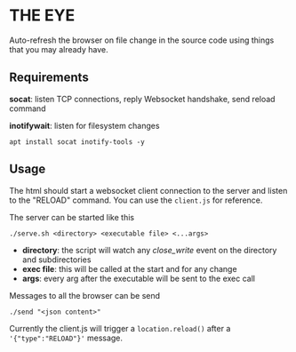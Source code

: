 # THE EYE

Auto-refresh the browser on file change in the source code using things that you may already have.

## Requirements

**socat**: listen TCP connections, reply Websocket handshake, send reload command

**inotifywait**: listen for filesystem changes

```
apt install socat inotify-tools -y
```

## Usage

The html should start a websocket client connection to the server and listen to the "RELOAD" command. You can use the `client.js` for reference.

The server can be started like this

```
./serve.sh <directory> <executable file> <...args>
```

 * **directory**: the script will watch any *close_write* event on the directory and subdirectories
 * **exec file**: this will be called at the start and for any change
 * **args**: every arg after the executable will be sent to the exec call

Messages to all the browser can be send

```
./send "<json content>"
```

Currently the client.js will trigger a ```location.reload()``` after a ```'{"type":"RELOAD"}'``` message.

